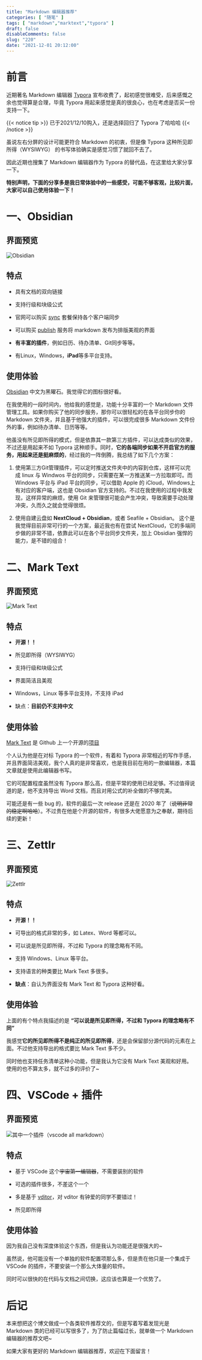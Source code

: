 ```yaml
---
title: "Markdown 编辑器推荐"
categories: [ "随笔" ]
tags: [ "markdown","marktext","typora" ]
draft: false
disableComments: false
slug: "220"
date: "2021-12-01 20:12:00"
---
```


# 前言

近期著名 Markdown 编辑器 [Typora](https://typora.io/) 宣布收费了，起初感觉很难受，后来感慨之余也觉得算是合理，毕竟 Typora 用起来感觉是真的很良心，也在考虑是否买一份支持一下。

{{< notice tip >}} 已于2021/12/10购入，还是选择回归了 Typora 了哈哈哈 {{< /notice >}}

虽说左右分屏的设计可能更符合 Markdown 的初衷，但是像 Typora 这种所见即所得（WYSIWYG） 的书写体验确实是感觉习惯了就回不去了。

因此近期也搜集了 Markdown 编辑器作为 Typora 的替代品，在这里给大家分享一下。

**特别声明，下面的分享多是我日常体验中的一些感受，可能不够客观，比较片面，大家可以自己使用体验一下！**

# 一、Obsidian

## 界面预览

![Obsidian][1]

## 特点

- 具有文档的双向链接

- 支持行级和块级公式

- 官网可以购买 [sync](https://obsidian.md/sync) 套餐保持各个客户端同步

- 可以购买 [publish](https://obsidian.md/publish) 服务将 markdown 发布为排版美观的界面

- **有丰富的插件**，例如日历、待办清单、Git同步等等。

- 有Linux，Windows，**iPad**等多平台支持。

## 使用体验

[Obsidian](https://obsidian.md/) 中文为黑曜石。我觉得它的图标很好看。

在我使用的一段时间内，他给我的感觉是，功能十分丰富的一个 Markdown 文件管理工具。如果你购买了他的同步服务，那你可以很轻松的在各平台同步你的 Markdown 文件夹，并且基于他强大的插件，可以很完成很多 Markdown 文件份外的事，例如待办清单、日历等等。

他虽没有所见即所得的模式，但是依靠其一款第三方插件，可以达成类似的效果，不过还是用起来不如 Typora 这种顺手。同时，**它的各端同步如果不开启官方的服务，用起来还是挺麻烦的**，经过我的一阵倒腾，我总结了如下几个方案：

1. 使用第三方Git管理插件，可以定时推送文件夹中的内容到仓库，这样可以完成 linux 与 Windwos 平台的同步，只需要在某一方推送某一方拉取即可。而 Windows 平台与 iPad 平台的同步，可以借助 Apple 的 iCloud，Windows上有对应的客户端，这也是 Obsidian 官方支持的。不过在我使用的过程中我发现，这样异常的麻烦，使用 Git 来管理很可能会产生冲突，导致需要手动处理冲突，久而久之就会觉得很烦。

2. 使用自建云盘如 **NextCloud + Obsidian**，或者 Seafile + Obsidian。 这个是我觉得目前非常可行的一个方案，最近我也有在尝试 NextCloud，它的多端同步做的非常不错，依靠此可以在各个平台同步文件夹，加上 Obsidian 强悍的能力，是不错的组合！

# 二、Mark Text

## 界面预览

![Mark Text][2]

## 特点

- **开源！！**

- 所见即所得（WYSIWYG）

- 支持行级和块级公式

- 界面简洁且美观

- Windows，Linux 等多平台支持，不支持 iPad

- 缺点：**目前仍不支持中文**

## 使用体验

[Mark Text](https://marktext.app/) 是 Github 上一个开源的[项目](https://github.com/marktext/marktext)

个人认为他是在对标 Typora 的一个软件，有着和 Typora 非常相近的写作手感，并且界面简洁美观，我个人真的是非常喜欢，也是我目前在用的一款编辑器，本篇文章就是使用此编辑器书写。

它的可配置程度虽然没有 Typora 那么高，但是平常的使用已经足够。不过值得说道的是，他不支持导出 Word 文档，而且对用公式的补全做的不够完美。

可能还是有一些 bug 的，软件的最后一次 release 还是在 2020 年了（~~说明非常的稳定啊哈哈~~）。不过贵在他是个开源的软件，有很多大佬愿意为之奉献，期待后续的更新！

# 三、Zettlr

## 界面预览

![Zettlr][3]

## 特点

- **开源！！**

- 可导出的格式非常的多，如 Latex、Word 等都可以。

- 可以说是所见即所得，不过和 Typora 的理念略有不同。

- 支持 Windows、Linux 等平台。

- 支持语言的种类要比 Mark Text 多很多。

- **缺点**：自认为界面没有 Mark Text 和 Typora 这种好看。

## 使用体验

上面的有个特点我描述的是 **“可以说是所见即所得，不过和 Typora 的理念略有不同”**

我感觉**它的所见即所得不是纯正的所见即所得**，还是会保留部分源代码的元素在上面。不过他支持导出的格式要比 Mark Text 多不少。

同时他也支持任务清单这种小功能，但是我认为它没有 Mark Text 美观和好用。使用的也不算太多，就不过多的评价了~

# 四、VSCode + 插件

## 界面预览

![其中一个插件（vscode all markdown）][4]

## 特点

- 基于 VSCode 这个~~宇宙第一编辑器~~，不需要装别的软件

- 可选的插件很多，不差这个一个

- 多是基于 [vditor](https://github.com/Vanessa219/vditor)，对 vditor 有钟爱的同学不要错过！

- 所见即所得

## 使用体验

因为我自己没有深度体验这个东西，但是我认为功能还是很强大的~

虽然说，他可能没有一个单独的软件配置项那么多，但是贵在他只是一个集成于 VSCode 的插件，不要安装一个那么大体量的软件。

同时可以很快的在代码与文档之间切换，这应该也算是一个优势了。

# 后记

本来想把这个博文做成一个各类软件推荐文的，但是写着写着发现光是 Markdown 类的已经可以写很多了，为了防止篇幅过长，就单做一个 Markdown 编辑器的推荐文吧~

如果大家有更好的 Markdown 编辑器推荐，欢迎在下面留言！

[1]: https://www.zzsqwq.cn/usr/uploads/2021/12/1150718291.png
[2]: https://www.zzsqwq.cn/usr/uploads/2021/12/3145024348.png
[3]: https://www.zzsqwq.cn/usr/uploads/2021/12/3408881163.png
[4]: https://www.zzsqwq.cn/usr/uploads/2021/12/1511072141.png